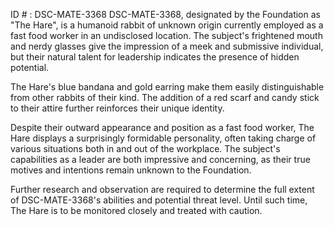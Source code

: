 ID # : DSC-MATE-3368
DSC-MATE-3368, designated by the Foundation as "The Hare", is a humanoid rabbit of unknown origin currently employed as a fast food worker in an undisclosed location. The subject's frightened mouth and nerdy glasses give the impression of a meek and submissive individual, but their natural talent for leadership indicates the presence of hidden potential.

The Hare's blue bandana and gold earring make them easily distinguishable from other rabbits of their kind. The addition of a red scarf and candy stick to their attire further reinforces their unique identity.

Despite their outward appearance and position as a fast food worker, The Hare displays a surprisingly formidable personality, often taking charge of various situations both in and out of the workplace. The subject's capabilities as a leader are both impressive and concerning, as their true motives and intentions remain unknown to the Foundation.

Further research and observation are required to determine the full extent of DSC-MATE-3368's abilities and potential threat level. Until such time, The Hare is to be monitored closely and treated with caution.